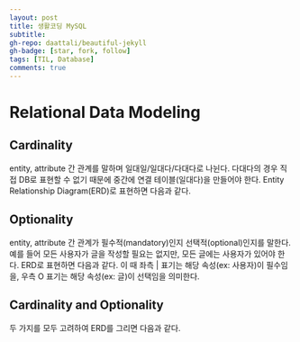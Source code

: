 ```yaml
---
layout: post
title: 생활코딩 MySQL
subtitle: 
gh-repo: daattali/beautiful-jekyll
gh-badge: [star, fork, follow]
tags: [TIL, Database]
comments: true
---
```


# Relational Data Modeling
## Cardinality
entity, attribute 간 관계를 말하며 일대일/일대다/다대다로 나뉜다. 다대다의 경우 직접 DB로 표현할 수 없기 때문에 중간에 연결 테이블(일대다)을 만들어야 한다. Entity Relationship Diagram(ERD)로 표현하면 다음과 같다.


<src img="https://user-images.githubusercontent.com/40853572/109927667-e67b1080-7d07-11eb-8324-8fd13ac2911c.png">

## Optionality
entity, attribute 간 관계가 필수적(mandatory)인지 선택적(optional)인지를 말한다. 예를 들어 모든 사용자가 글을 작성할 필요는 없지만, 모든 글에는 사용자가 있어야 한다. ERD로 표현하면 다음과 같다. 이 때 좌측 | 표기는 해당 속성(ex: 사용자)이 필수임을, 우측 O 표기는 해당 속성(ex: 글)이 선택임을 의미한다.


<src img="https://user-images.githubusercontent.com/40853572/109927926-3a85f500-7d08-11eb-8ccd-3b7e243988d3.png">
  
## Cardinality and Optionality
두 가지를 모두 고려하여 ERD를 그리면 다음과 같다.
<src img="https://user-images.githubusercontent.com/40853572/109928740-1a0a6a80-7d09-11eb-9ae8-093d211a35af.png">

